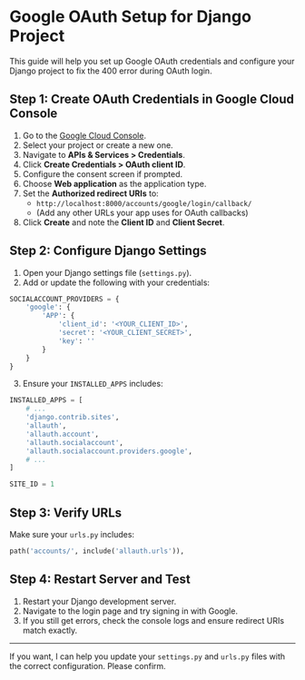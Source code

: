 # Google OAuth Setup for Django Project

This guide will help you set up Google OAuth credentials and configure your Django project to fix the 400 error during OAuth login.

## Step 1: Create OAuth Credentials in Google Cloud Console

1. Go to the [Google Cloud Console](https://console.cloud.google.com/apis/credentials).
2. Select your project or create a new one.
3. Navigate to **APIs & Services > Credentials**.
4. Click **Create Credentials > OAuth client ID**.
5. Configure the consent screen if prompted.
6. Choose **Web application** as the application type.
7. Set the **Authorized redirect URIs** to:
   - `http://localhost:8000/accounts/google/login/callback/`
   - (Add any other URLs your app uses for OAuth callbacks)
8. Click **Create** and note the **Client ID** and **Client Secret**.

## Step 2: Configure Django Settings

1. Open your Django settings file (`settings.py`).
2. Add or update the following with your credentials:

```python
SOCIALACCOUNT_PROVIDERS = {
    'google': {
        'APP': {
            'client_id': '<YOUR_CLIENT_ID>',
            'secret': '<YOUR_CLIENT_SECRET>',
            'key': ''
        }
    }
}
```

3. Ensure your `INSTALLED_APPS` includes:

```python
INSTALLED_APPS = [
    # ...
    'django.contrib.sites',
    'allauth',
    'allauth.account',
    'allauth.socialaccount',
    'allauth.socialaccount.providers.google',
    # ...
]

SITE_ID = 1
```

## Step 3: Verify URLs

Make sure your `urls.py` includes:

```python
path('accounts/', include('allauth.urls')),
```

## Step 4: Restart Server and Test

1. Restart your Django development server.
2. Navigate to the login page and try signing in with Google.
3. If you still get errors, check the console logs and ensure redirect URIs match exactly.

---

If you want, I can help you update your `settings.py` and `urls.py` files with the correct configuration. Please confirm.
